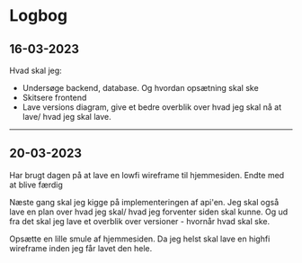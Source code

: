 # Logbog

## 16-03-2023

Hvad skal jeg:

- Undersøge backend, database. Og hvordan opsætning skal ske
- Skitsere frontend
- Lave versions diagram, give et bedre overblik over hvad jeg skal nå at lave/ hvad jeg skal lave.

---

## 20-03-2023

Har brugt dagen på at lave en lowfi wireframe til hjemmesiden.
Endte med at blive færdig

Næste gang skal jeg kigge på implementeringen af api'en.
Jeg skal også lave en plan over hvad jeg skal/ hvad jeg forventer siden skal kunne.
Og ud fra det skal jeg lave et overblik over versioner - hvornår hvad skal ske.

Opsætte en lille smule af hjemmesiden.
Da jeg helst skal lave en highfi wireframe inden jeg får lavet den hele.
